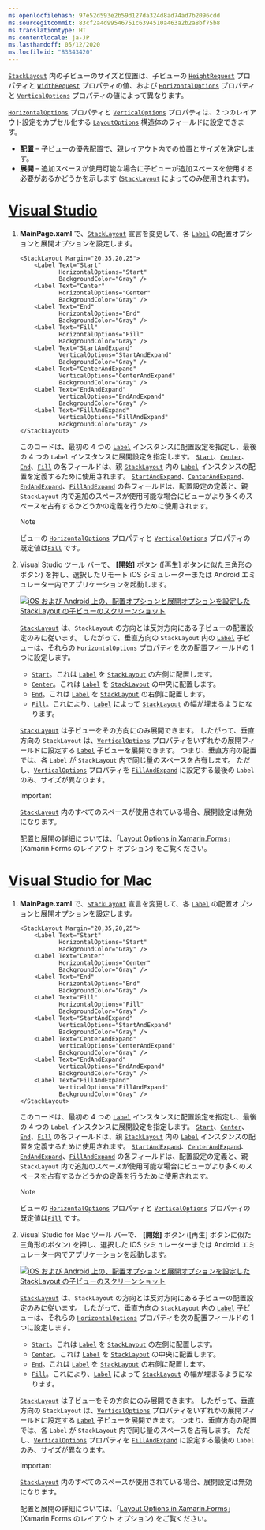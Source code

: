 ```yaml
---
ms.openlocfilehash: 97e52d593e2b59d127da324d8ad74ad7b2096cdd
ms.sourcegitcommit: 83cf2a4d99546751c6394510a463a2b2a8bf75b8
ms.translationtype: HT
ms.contentlocale: ja-JP
ms.lasthandoff: 05/12/2020
ms.locfileid: "83343420"
---
```

[`StackLayout`](xref:Xamarin.Forms.StackLayout) 内の子ビューのサイズと位置は、子ビューの [`HeightRequest`](xref:Xamarin.Forms.VisualElement.HeightRequest) プロパティと [`WidthRequest`](xref:Xamarin.Forms.VisualElement.WidthRequest) プロパティの値、および [`HorizontalOptions`](xref:Xamarin.Forms.View.HorizontalOptions) プロパティと [`VerticalOptions`](xref:Xamarin.Forms.View.VerticalOptions) プロパティの値によって異なります。

[`HorizontalOptions`](xref:Xamarin.Forms.View.HorizontalOptions) プロパティと [`VerticalOptions`](xref:Xamarin.Forms.View.VerticalOptions) プロパティは、2 つのレイアウト設定をカプセル化する [`LayoutOptions`](xref:Xamarin.Forms.LayoutOptions) 構造体のフィールドに設定できます。

- **配置** – 子ビューの優先配置で、親レイアウト内での位置とサイズを決定します。
- **展開** – 追加スペースが使用可能な場合に子ビューが追加スペースを使用する必要があるかどうかを示します ([`StackLayout`](xref:Xamarin.Forms.StackLayout) によってのみ使用されます)。

# <a name="visual-studio"></a>[Visual Studio](#tab/vswin)

1. **MainPage.xaml** で、[`StackLayout`](xref:Xamarin.Forms.StackLayout) 宣言を変更して、各 [`Label`](xref:Xamarin.Forms.Label) の配置オプションと展開オプションを設定します。

    ```xaml
    <StackLayout Margin="20,35,20,25">
        <Label Text="Start"
               HorizontalOptions="Start"
               BackgroundColor="Gray" />
        <Label Text="Center"
               HorizontalOptions="Center"
               BackgroundColor="Gray" />
        <Label Text="End"
               HorizontalOptions="End"
               BackgroundColor="Gray" />
        <Label Text="Fill"
               HorizontalOptions="Fill"
               BackgroundColor="Gray" />
        <Label Text="StartAndExpand"
               VerticalOptions="StartAndExpand"
               BackgroundColor="Gray" />
        <Label Text="CenterAndExpand"
               VerticalOptions="CenterAndExpand"
               BackgroundColor="Gray" />
        <Label Text="EndAndExpand"
               VerticalOptions="EndAndExpand"
               BackgroundColor="Gray" />
        <Label Text="FillAndExpand"
               VerticalOptions="FillAndExpand"
               BackgroundColor="Gray" />
    </StackLayout>
    ```

    このコードは、最初の 4 つの [`Label`](xref:Xamarin.Forms.Label) インスタンスに配置設定を指定し、最後の 4 つの `Label` インスタンスに展開設定を指定します。 [`Start`](xref:Xamarin.Forms.LayoutOptions.Start)、[`Center`](xref:Xamarin.Forms.LayoutOptions.Center)、[`End`](xref:Xamarin.Forms.LayoutOptions.End)、[`Fill`](xref:Xamarin.Forms.LayoutOptions.Fill) の各フィールドは、親 [`StackLayout`](xref:Xamarin.Forms.StackLayout) 内の [`Label`](xref:Xamarin.Forms.Label) インスタンスの配置を定義するために使用されます。 [`StartAndExpand`](xref:Xamarin.Forms.LayoutOptions.StartAndExpand)、[`CenterAndExpand`](xref:Xamarin.Forms.LayoutOptions.CenterAndExpand)、[`EndAndExpand`](xref:Xamarin.Forms.LayoutOptions.EndAndExpand)、[`FillAndExpand`](xref:Xamarin.Forms.LayoutOptions.FillAndExpand) の各フィールドは、配置設定の定義と、親 `StackLayout` 内で追加のスペースが使用可能な場合にビューがより多くのスペースを占有するかどうかの定義を行うために使用されます。

    > [!NOTE]
    > ビューの [`HorizontalOptions`](xref:Xamarin.Forms.View.HorizontalOptions) プロパティと [`VerticalOptions`](xref:Xamarin.Forms.View.VerticalOptions) プロパティの既定値は[`Fill`](xref:Xamarin.Forms.LayoutOptions.Fill) です。

1. Visual Studio ツール バーで、 **[開始]** ボタン ([再生] ボタンに似た三角形のボタン) を押し、選択したリモート iOS シミュレーターまたは Android エミュレーター内でアプリケーションを起動します。

    [![iOS および Android 上の、配置オプションと展開オプションを設定した StackLayout の子ビューのスクリーンショット](../images/alignment-expansion.png "配置と展開を設定した、Label インスタンスを含む StackLayout")](../images/alignment-expansion-large.png#lightbox "配置と展開を設定した、Label インスタンスを含む StackLayout")

    [`StackLayout`](xref:Xamarin.Forms.StackLayout) は、`StackLayout` の方向とは反対方向にある子ビューの配置設定のみに従います。 したがって、垂直方向の `StackLayout` 内の [`Label`](xref:Xamarin.Forms.Label) 子ビューは、それらの [`HorizontalOptions`](xref:Xamarin.Forms.View.HorizontalOptions) プロパティを次の配置フィールドの 1 つに設定します。

    - [`Start`](xref:Xamarin.Forms.LayoutOptions.Start)。これは [`Label`](xref:Xamarin.Forms.Label) を [`StackLayout`](xref:Xamarin.Forms.StackLayout) の左側に配置します。
    - [`Center`](xref:Xamarin.Forms.LayoutOptions.Center)。これは [`Label`](xref:Xamarin.Forms.Label) を [`StackLayout`](xref:Xamarin.Forms.StackLayout) の中央に配置します。
    - [`End`](xref:Xamarin.Forms.LayoutOptions.End)。これは [`Label`](xref:Xamarin.Forms.Label) を [`StackLayout`](xref:Xamarin.Forms.StackLayout) の右側に配置します。
    - [`Fill`](xref:Xamarin.Forms.LayoutOptions.Fill)。これにより、[`Label`](xref:Xamarin.Forms.Label) によって [`StackLayout`](xref:Xamarin.Forms.StackLayout) の幅が埋まるようになります。

    [`StackLayout`](xref:Xamarin.Forms.StackLayout) は子ビューをその方向にのみ展開できます。 したがって、垂直方向の `StackLayout` は、[`VerticalOptions`](xref:Xamarin.Forms.View.VerticalOptions) プロパティをいずれかの展開フィールドに設定する [`Label`](xref:Xamarin.Forms.Label) 子ビューを展開できます。 つまり、垂直方向の配置では、各 `Label` が `StackLayout` 内で同じ量のスペースを占有します。 ただし、[`VerticalOptions`](xref:Xamarin.Forms.View.VerticalOptions) プロパティを [`FillAndExpand`](xref:Xamarin.Forms.LayoutOptions.FillAndExpand) に設定する最後の `Label` のみ、サイズが異なります。

    > [!IMPORTANT]
    > [`StackLayout`](xref:Xamarin.Forms.StackLayout) 内のすべてのスペースが使用されている場合、展開設定は無効になります。

    配置と展開の詳細については、「[Layout Options in Xamarin.Forms](~/xamarin-forms/user-interface/layouts/layout-options.md)」(Xamarin.Forms のレイアウト オプション) をご覧ください。

# <a name="visual-studio-for-mac"></a>[Visual Studio for Mac](#tab/vsmac)

1. **MainPage.xaml** で、[`StackLayout`](xref:Xamarin.Forms.StackLayout) 宣言を変更して、各 [`Label`](xref:Xamarin.Forms.Label) の配置オプションと展開オプションを設定します。

    ```xaml
    <StackLayout Margin="20,35,20,25">
        <Label Text="Start"
               HorizontalOptions="Start"
               BackgroundColor="Gray" />
        <Label Text="Center"
               HorizontalOptions="Center"
               BackgroundColor="Gray" />
        <Label Text="End"
               HorizontalOptions="End"
               BackgroundColor="Gray" />
        <Label Text="Fill"
               HorizontalOptions="Fill"
               BackgroundColor="Gray" />
        <Label Text="StartAndExpand"
               VerticalOptions="StartAndExpand"
               BackgroundColor="Gray" />
        <Label Text="CenterAndExpand"
               VerticalOptions="CenterAndExpand"
               BackgroundColor="Gray" />
        <Label Text="EndAndExpand"
               VerticalOptions="EndAndExpand"
               BackgroundColor="Gray" />
        <Label Text="FillAndExpand"
               VerticalOptions="FillAndExpand"
               BackgroundColor="Gray" />
    </StackLayout>
    ```

    このコードは、最初の 4 つの [`Label`](xref:Xamarin.Forms.Label) インスタンスに配置設定を指定し、最後の 4 つの `Label` インスタンスに展開設定を指定します。 [`Start`](xref:Xamarin.Forms.LayoutOptions.Start)、[`Center`](xref:Xamarin.Forms.LayoutOptions.Center)、[`End`](xref:Xamarin.Forms.LayoutOptions.End)、[`Fill`](xref:Xamarin.Forms.LayoutOptions.Fill) の各フィールドは、親 [`StackLayout`](xref:Xamarin.Forms.StackLayout) 内の [`Label`](xref:Xamarin.Forms.Label) インスタンスの配置を定義するために使用されます。 [`StartAndExpand`](xref:Xamarin.Forms.LayoutOptions.StartAndExpand)、[`CenterAndExpand`](xref:Xamarin.Forms.LayoutOptions.CenterAndExpand)、[`EndAndExpand`](xref:Xamarin.Forms.LayoutOptions.EndAndExpand)、[`FillAndExpand`](xref:Xamarin.Forms.LayoutOptions.FillAndExpand) の各フィールドは、配置設定の定義と、親 `StackLayout` 内で追加のスペースが使用可能な場合にビューがより多くのスペースを占有するかどうかの定義を行うために使用されます。

    > [!NOTE]
    > ビューの [`HorizontalOptions`](xref:Xamarin.Forms.View.HorizontalOptions) プロパティと [`VerticalOptions`](xref:Xamarin.Forms.View.VerticalOptions) プロパティの既定値は[`Fill`](xref:Xamarin.Forms.LayoutOptions.Fill) です。

1. Visual Studio for Mac ツール バーで、 **[開始]** ボタン ([再生] ボタンに似た三角形のボタン) を押し、選択した iOS シミュレーターまたは Android エミュレーター内でアプリケーションを起動します。

    [![iOS および Android 上の、配置オプションと展開オプションを設定した StackLayout の子ビューのスクリーンショット](../images/alignment-expansion.png "配置と展開を設定した、Label インスタンスを含む StackLayout")](../images/alignment-expansion-large.png#lightbox "配置と展開を設定した、Label インスタンスを含む StackLayout")

    [`StackLayout`](xref:Xamarin.Forms.StackLayout) は、`StackLayout` の方向とは反対方向にある子ビューの配置設定のみに従います。 したがって、垂直方向の `StackLayout` 内の [`Label`](xref:Xamarin.Forms.Label) 子ビューは、それらの [`HorizontalOptions`](xref:Xamarin.Forms.View.HorizontalOptions) プロパティを次の配置フィールドの 1 つに設定します。

    - [`Start`](xref:Xamarin.Forms.LayoutOptions.Start)。これは [`Label`](xref:Xamarin.Forms.Label) を [`StackLayout`](xref:Xamarin.Forms.StackLayout) の左側に配置します。
    - [`Center`](xref:Xamarin.Forms.LayoutOptions.Center)。これは [`Label`](xref:Xamarin.Forms.Label) を [`StackLayout`](xref:Xamarin.Forms.StackLayout) の中央に配置します。
    - [`End`](xref:Xamarin.Forms.LayoutOptions.End)。これは [`Label`](xref:Xamarin.Forms.Label) を [`StackLayout`](xref:Xamarin.Forms.StackLayout) の右側に配置します。
    - [`Fill`](xref:Xamarin.Forms.LayoutOptions.Fill)。これにより、[`Label`](xref:Xamarin.Forms.Label) によって [`StackLayout`](xref:Xamarin.Forms.StackLayout) の幅が埋まるようになります。

    [`StackLayout`](xref:Xamarin.Forms.StackLayout) は子ビューをその方向にのみ展開できます。 したがって、垂直方向の `StackLayout` は、[`VerticalOptions`](xref:Xamarin.Forms.View.VerticalOptions) プロパティをいずれかの展開フィールドに設定する [`Label`](xref:Xamarin.Forms.Label) 子ビューを展開できます。 つまり、垂直方向の配置では、各 `Label` が `StackLayout` 内で同じ量のスペースを占有します。 ただし、[`VerticalOptions`](xref:Xamarin.Forms.View.VerticalOptions) プロパティを [`FillAndExpand`](xref:Xamarin.Forms.LayoutOptions.FillAndExpand) に設定する最後の `Label` のみ、サイズが異なります。

    > [!IMPORTANT]
    > [`StackLayout`](xref:Xamarin.Forms.StackLayout) 内のすべてのスペースが使用されている場合、展開設定は無効になります。

    配置と展開の詳細については、「[Layout Options in Xamarin.Forms](~/xamarin-forms/user-interface/layouts/layout-options.md)」(Xamarin.Forms のレイアウト オプション) をご覧ください。
